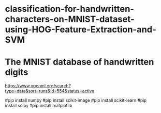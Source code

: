 # classification-for-handwritten-characters-on-MNIST-dataset-using-HOG-Feature-Extraction-and-SVM


# The MNIST database of handwritten digits
https://www.openml.org/search?type=data&sort=runs&id=554&status=active

#pip install numpy
#pip install scikit-image
#pip install scikit-learn
#pip install scipy
#pip install matplotlib
